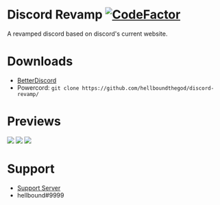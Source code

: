 # Discord Revamp [![CodeFactor](https://www.codefactor.io/repository/github/hellboundthegod/discord-revamp/badge)](https://www.codefactor.io/repository/github/hellboundthegod/discord-revamp)
A revamped discord based on discord's current website.

# Downloads
- [BetterDiscord](https://betterdiscord.net/ghdl?id=3316)
- Powercord: `git clone https://github.com/hellboundthegod/discord-revamp/`

# Previews
<img src="https://i.imgur.com/9OccKsz.png"/>
<img src="https://i.imgur.com/6xEH9hS.png"/>
<img src="https://i.imgur.com/ZxIFZPb.png"/>

# Support 
- [Support Server](https://discord.gg/pCc7q4Z)
- hellbound#9999 

